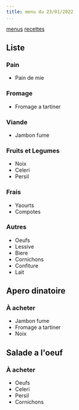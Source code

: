 ```yaml
---
title: menu du 23/01/2022
...
```


[menus](/menu.html)
[recettes](/recipe.html)

## Liste
### Pain
- Pain de mie
### Fromage
- Fromage a tartiner
### Viande
- Jambon fume
### Fruits et Legumes
- Noix
- Celeri
- Persil
### Frais
- Yaourts
- Compotes
### Autres
- Oeufs
- Lessive
- Biere
- Cornichons
- Confiture
- Lait

## Apero dinatoire

### À acheter
- Jambon fume
- Fromage a tartiner
- Noix

## Salade a l'oeuf
### À acheter
- Oeufs
- Celeri
- Persil
- Cornichons
